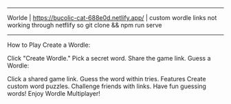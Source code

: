 _________

Worlde | https://bucolic-cat-688e0d.netlify.app/ | custom wordle links not working through netflify so git clone && npm run serve 
_________
How to Play
Create a Wordle:

Click "Create Wordle."
Pick a secret word.
Share the game link.
Guess a Wordle:

Click a shared game link.
Guess the word within tries.
Features
Create custom word puzzles.
Challenge friends with links.
Have fun guessing words!
Enjoy Wordle Multiplayer!
